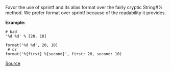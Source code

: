 Favor the use of sprintf and its alias format over the fairly cryptic String#% method.
We prefer format over sprintf because of the readability it provides.

**Example:**

```
# bad
'%d %d' % [20, 10]

format('%d %d', 20, 10)
 # or
format('%{first} %{second}', first: 20, second: 10)
```

[Source](http://www.rubydoc.info/gems/rubocop/RuboCop/Cop/Style/FormatString)